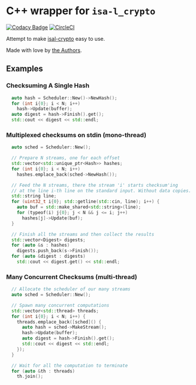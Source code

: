 # C++ wrapper for ``isa-l_crypto``

[![Codacy Badge](https://api.codacy.com/project/badge/Grade/baa309c34cfe4868b3632b6dd87eada6)](https://app.codacy.com/manual/jfsmig/cpp-isal-crypto?utm_source=github.com&utm_medium=referral&utm_content=jfsmig/cpp-isal-crypto&utm_campaign=Badge_Grade_Dashboard)
[![CircleCI](https://circleci.com/gh/jfsmig/cpp-isal-crypto.svg?style=shield)](https://app.circleci.com/pipelines/github/jfsmig/cpp-isal-crypto)

Attempt to make [isal-crypto] easy to use.

Made with love by [the Authors](./AUTHORS.md).

## Examples

### Checksuming A Single Hash

```c++
  auto hash = Scheduler::New()->NewHash();
  for (int i{0}; i < N; i++)
    hash->Update(buffer);
  auto digest = hash->Finish().get();
  std::cout << digest << std::endl;
```

### Multiplexed checksums on stdin (mono-thread)

```c++
  auto sched = Scheduler::New();

  // Prepare N streams, one for each offset
  std::vector<std::unique_ptr<Hash>> hashes;
  for (int i{0}; i < N; i++)
    hashes.emplace_back(sched->NewHash());

  // Feed the N streams, there the stream 'i' starts checksum'ing
  // at the line i-th line on the standard input. Without data copies.
  std::string line;
  for (uint32_t i{0}; std::getline(std::cin, line); i++) {
    auto buf = std::make_shared<std::string>(line);
    for (typeof(i) j{0}; j < N && j <= i; j++)
      hashes[j]->Update(buf);
  }

  // Finish all the streams and then collect the results
  std::vector<Digest> digests;
  for (auto &s : hashes)
    digests.push_back(s->Finish());
  for (auto &digest : digests)
    std::cout << digest.get() << std::endl;
```

### Many Concurrent Checksums (multi-thread)

```c++
  // Allocate the scheduler of our many streams
  auto sched = Scheduler::New();

  // Spawn many concurrent computations
  std::vector<std::thread> threads;
  for (int i{0}; i < N; i++) {
    threads.emplace_back([sched]() {
      auto hash = sched->MakeStream();
      hash->Update(buffer);
      auto digest = hash->Finish().get();
      std::cout << digest << std::endl;
    });
  }

  // Wait for all the computation to terminate
  for (auto &th : threads)
    th.join();
```

[isal-crypto]: https://github.com/intel/isa-l_crypto
